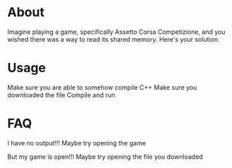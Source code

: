 # About

Imagine playing a game, specifically Assetto Corsa Competizione, and you wished there was a way to read its shared memory. Here's your solution.

# Usage

Make sure you are able to somehow compile C++
Make sure you downloaded the file
Compile and run

# FAQ

I have no output!!!
Maybe try opening the game

But my game is open!!!
Maybe try opening the file you downloaded
